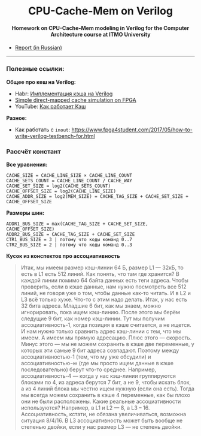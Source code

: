 <h1 align="center">CPU-Cache-Mem on Verilog</h1>
<h4 align="center">Homework on CPU-Cache-Mem modeling in Verilog for the Computer Architecture course at ITMO University</h4>

- [Report (in Russian)](https://github.com/npanuhin/ITMO-Verilog/blob/master/report/report.pdf?raw=true)

---

### Полезные ссылки:

**Общее про кеш на Verilog:**
- Habr: [Имплементация кэша на Verilog](https://habr.com/ru/post/461611/)
- [Simple direct-mapped cache simulation on FPGA](https://github.com/psnjk/SimpleCache)
- YouTube: [Как работает Кэш](https://youtu.be/7n_8cOBpQrg)

**Разное:**
- Как работать с `inout`: https://www.fpga4student.com/2017/05/how-to-write-verilog-testbench-for.html


### Рассчёт констант
**Все уравнения:**
```
CACHE_SIZE = CACHE_LINE_SIZE × CACHE_LINE_COUNT
CACHE_SETS_COUNT = CACHE_LINE_COUNT / CACHE_WAY
CACHE_SET_SIZE = log2(CACHE_SETS_COUNT)
CACHE_OFFSET_SIZE = log2(CACHE_LINE_SIZE)
CACHE_ADDR_SIZE = log2(MEM_SIZE) = CACHE_TAG_SIZE + CACHE_SET_SIZE + CACHE_OFFSET_SIZE
```

**Размеры шин:**
```
ADDR1_BUS_SIZE = max(CACHE_TAG_SIZE + CACHE_SET_SIZE, CACHE_OFFSET_SIZE)
ADDR2_BUS_SIZE = CACHE_TAG_SIZE + CACHE_SET_SIZE
CTR1_BUS_SIZE = 3 | потому что коды команд 0..7
CTR2_BUS_SIZE = 2 | потому что коды команд 0..3
```

**Кусок из конспектов про ассоциативность**
> Итак, мы имеем размер кэш-линии 64 Б, размер L1 — 32кБ, то есть в L1 есть 512 линий. Как понять, что там где хранится? В каждой линии помимо 64 байта данных есть теги адреса. Чтобы проверить, если в кэше данные, нам нужно посмотреть все 512 линий, не говоря уже о том, чтобы данные как-то читать. И в L2 и L3 всё только хуже. Что-то с этим надо делать. Итак, у нас есть 32 бита адреса. Младшие 6 бит, как мы знаем, можно игнорировать, пока ищем кэш-линию. После этого мы берём следущие 9 бит, как номер кэш-линии. Тут мы получим ассоциативность-1, когда позиция в кэше считается, а не ищется. И нам нужно только сравнить адрес кэш-линии с тем, что мы имеем. А имеем мы прямую адресацию. Плюс этого — скорость. Минус этого — мы не можем сохранить в кэше две переменные, у которых эти самые 9 бит адреса совпадают. Поэтому между ассоциативностью-1 (тем, что му уже обсудили) и ассоциативностью-∞ (где мы просто ищем данные в кэше последовательно) берут что-то среднее. Например, ассоциативность-4 — когда у нас кэш-линии группируются блоками по 4, из адреса берутся 7 бит, а не 9, чтобы искать блок, а из 4 линий блока мы честно ищем нужную (если она есть). Тогда мы всегда можем сохранить в кэше 4 переменные, как бы плохо они не были расположены. Какие реальные ассоциативности используются? Например, в L1 и L2 — 8, а L3 – 16. Ассоциативность, кстати, не обязана увеличиваться, возможна ситуация 8/4/16. В L3 ассоциативность может быть вообще не степенью двойки, если у нас размер L3 — не степень двойки.
